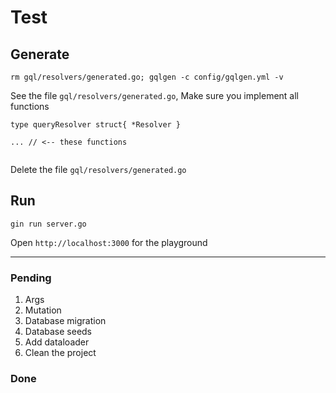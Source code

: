 # Test

## Generate
```
rm gql/resolvers/generated.go; gqlgen -c config/gqlgen.yml -v
```

See the file `gql/resolvers/generated.go`, Make sure you implement all functions
```
type queryResolver struct{ *Resolver }

... // <-- these functions


```

Delete the file `gql/resolvers/generated.go`

## Run

```
gin run server.go
```

Open `http://localhost:3000` for the playground

---

### Pending

1. Args
2. Mutation
3. Database migration
4. Database seeds
5. Add dataloader
6.  Clean the project

### Done

